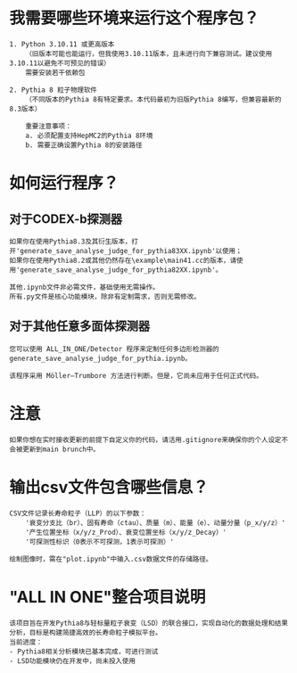 # 我需要哪些环境来运行这个程序包？
    1. Python 3.10.11 或更高版本
        （旧版本可能也能运行，但我使用3.10.11版本，且未进行向下兼容测试。建议使用3.10.11以避免不可预见的错误）
        需要安装若干依赖包

    2. Pythia 8 粒子物理软件
        （不同版本的Pythia 8有特定要求。本代码最初为旧版Pythia 8编写，但兼容最新的8.3版本）
        
        重要注意事项：
        a. 必须配置支持HepMC2的Pythia 8环境
        b. 需要正确设置Pythia 8的安装路径


# 如何运行程序？
## 对于CODEX-b探测器
    如果你在使用Pythia8.3及其衍生版本，打开'generate_save_analyse_judge_for_pythia83XX.ipynb'以使用；
    如果你在使用Pythia8.2或其他仍然存在\example\main41.cc的版本，请使用'generate_save_analyse_judge_for_pythia82XX.ipynb'。
    
    其他.ipynb文件非必需文件，基础使用无需操作。
    所有.py文件是核心功能模块，除非有定制需求，否则无需修改。

## 对于其他任意多面体探测器

    您可以使用 ALL_IN_ONE/Detector 程序来定制任何多边形检测器的 generate_save_analyse_judge_for_pythia.ipynb。

    该程序采用 Möller–Trumbore 方法进行判断。但是，它尚未应用于任何正式代码。

# 注意

    如果你想在实时接收更新的前提下自定义你的代码，请活用.gitignore来确保你的个人设定不会被更新到main brunch中。

# 输出csv文件包含哪些信息？
    CSV文件记录长寿命粒子（LLP）的以下参数：
        '衰变分支比（br）、固有寿命（ctau）、质量（m）、能量（e）、动量分量（p_x/y/z）'
        '产生位置坐标（x/y/z_Prod）、衰变位置坐标（x/y/z_Decay）'
        '可探测性标识（0表示不可探测，1表示可探测）'
    
    绘制图像时，需在"plot.ipynb"中输入.csv数据文件的存储路径。


# "ALL IN ONE"整合项目说明

    该项目旨在开发Pythia8与轻标量粒子衰变（LSD）的联合接口，实现自动化的数据处理和结果分析，目标是构建简捷高效的长寿命粒子模拟平台。
    当前进度：
    - Pythia8相关分析模块已基本完成，可进行测试
    - LSD功能模块仍在开发中，尚未投入使用
    